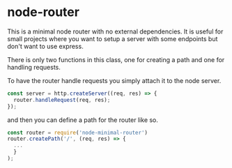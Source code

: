 # node-router

This is a minimal node router with no external dependencies. It is useful for small projects where you want to setup a server with some endpoints but don't want to use express. 


There is only two functions in this class, one for creating a path and one for handling requests.

To have the router handle requests you simply attach it to the node server.

```javascript
const server = http.createServer((req, res) => {
  router.handleRequest(req, res);
});
```

and then you can define a path for the router like so.

```javascript
const router = require('node-minimal-router')
router.createPath('/', (req, res) => {
  ...
  }
);
```
